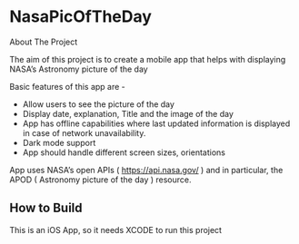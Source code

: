 # NasaPicOfTheDay
<div id="top"></div>
<!-- ABOUT THE PROJECT -->
About The Project

The aim of this project is to create a mobile app that helps with displaying NASA’s Astronomy picture of the day

Basic features of this app are -
*	Allow users to see the picture of the day
*	Display date, explanation, Title and the image of the day
*	App has offline capabilities where last updated information is displayed in case of network unavailability.
*	Dark mode support
*	App should handle different screen sizes, orientations

App uses NASA’s open APIs ( https://api.nasa.gov/ ) and in particular, the APOD ( Astronomy picture of the day ) resource. 



<!-- How to Build -->
## How to Build 
This is an iOS App, so it needs XCODE to run this project


